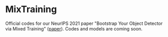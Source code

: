 # MixTraining
Official codes for our NeurIPS 2021 paper "Bootstrap Your Object Detector via Mixed Training" ([paper](link)). Codes and models are coming soon.
